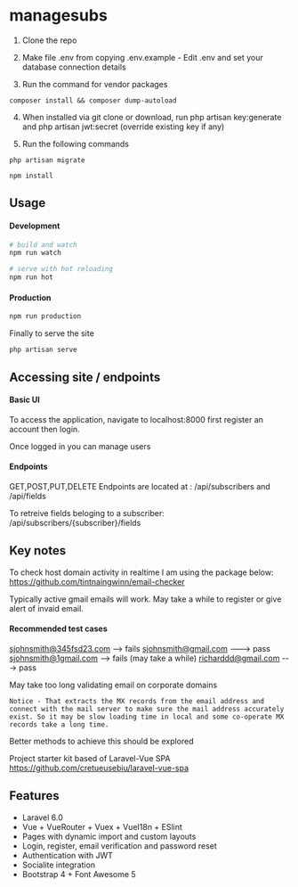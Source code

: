 # managesubs

1) Clone the repo

2) Make file .env from copying .env.example - Edit .env and set your database connection details

3) Run the command for vendor packages
```
composer install && composer dump-autoload
```

4) When installed via git clone or download, run php artisan key:generate and php artisan jwt:secret (override existing key if any)

5) Run the following commands
```
php artisan migrate
```

```
npm install
```

## Usage

#### Development

```bash
# build and watch
npm run watch

# serve with hot reloading
npm run hot
```

#### Production

```bash
npm run production
```

Finally to serve the site

```
php artisan serve
```

## Accessing site / endpoints

#### Basic UI

To access the application, navigate to localhost:8000 first register an account then login.

Once logged in you can manage users

#### Endpoints

GET,POST,PUT,DELETE Endpoints are located at :
/api/subscribers and /api/fields

To retreive fields beloging to a subscriber:
/api/subscribers/{subscriber}/fields


## Key notes

To check host domain activity in realtime I am using the package below: https://github.com/tintnaingwinn/email-checker

Typically active gmail emails will work. May take a while to register or give alert of invaid email.

#### Recommended test cases

sjohnsmith@345fsd23.com --> fails
sjohnsmith@gmail.com ---> pass
sjohnsmith@1gmail.com --> fails (may take a while)
richarddd@gmail.com ---> pass

May take too long validating email on corporate domains

```
Notice - That extracts the MX records from the email address and connect with the mail server to make sure the mail address accurately exist. So it may be slow loading time in local and some co-operate MX records take a long time.
```

Better methods to achieve this should be explored

Project starter kit based of Laravel-Vue SPA https://github.com/cretueusebiu/laravel-vue-spa

## Features

- Laravel 6.0
- Vue + VueRouter + Vuex + VueI18n + ESlint
- Pages with dynamic import and custom layouts
- Login, register, email verification and password reset
- Authentication with JWT
- Socialite integration
- Bootstrap 4 + Font Awesome 5
